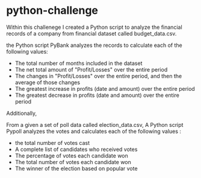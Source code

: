 # python-challenge
Within this challenege I created a Python script to analyze the financial records of a company from financial dataset called budget_data.csv. 

the Python script PyBank  analyzes the records to calculate each of the following values:

- The total number of months included in the dataset
- The net total amount of "Profit/Losses" over the entire period
- The changes in "Profit/Losses" over the entire period, and then the average of those changes
- The greatest increase in profits (date and amount) over the entire period
- The greatest decrease in profits (date and amount) over the entire period

Additionally, 

From a  given a set of poll data called election_data.csv, A Python script Pypoll analyzes the votes and calculates each of the following values :

- the total number of votes cast
- A complete list of candidates who received votes
- The percentage of votes each candidate won
- The total number of votes each candidate won
- The winner of the election based on popular vote
